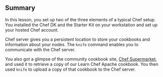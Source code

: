 ## Summary

In this lesson, you set up two of the three elements of a typical Chef setup. You installed the Chef DK and the Starter Kit on your workstation and set up your hosted Chef account.

Chef server gives you a persistent location to store your cookbooks and information about your nodes. The `knife` command enables you to communicate with the Chef server.

You also got a glimpse of the community cookbook site, [Chef Supermarket](https://supermarket.chef.io/), and used it to retrieve a copy of our Learn Chef Apache cookbook. You then used `knife` to upload a copy of that cookbook to the Chef server.
